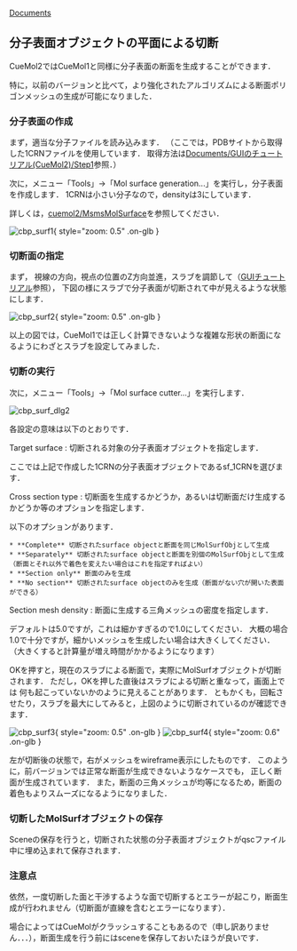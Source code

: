 [Documents](../../Documents)

## 分子表面オブジェクトの平面による切断
CueMol2ではCueMol1と同様に分子表面の断面を生成することができます．

特に，以前のバージョンと比べて，より強化されたアルゴリズムによる断面ポリゴンメッシュの生成が可能になりました．


### 分子表面の作成
まず，適当な分子ファイルを読み込みます．
（ここでは，PDBサイトから取得した1CRNファイルを使用しています．
取得方法は[Documents/GUIのチュートリアル(CueMol2)/Step1](../../Documents/GUIのチュートリアル(CueMol2)/Step1)参照．）

次に，メニュー「Tools」→「Mol surface generation...」を実行し，分子表面を作成します．
1CRNは小さい分子なので，densityは3にしています．

詳しくは，[cuemol2/MsmsMolSurface](../../cuemol2/MsmsMolSurface)を参照してください．


![cbp_surf1](../../assets/images/cuemol2/MolSurfCut/cbp_surf1.jpg){ style="zoom: 0.5" .on-glb }


### 切断面の指定
まず，
視線の方向，視点の位置のZ方向並進，スラブを調節して（[GUIチュートリアル](../../Documents/GUIのチュートリアル(CueMol2)/Step2)参照），
下図の様にスラブで分子表面が切断されて中が見えるような状態にします．


![cbp_surf2](../../assets/images/cuemol2/MolSurfCut/cbp_surf2.jpg){ style="zoom: 0.5" .on-glb }


以上の図では，CueMol1では正しく計算できないような複雑な形状の断面になるようにわざとスラブを設定してみました．

### 切断の実行
次に，メニュー「Tools」→「Mol surface cutter...」を実行します．


![cbp_surf_dlg2](../../assets/images/cuemol2/MolSurfCut/cbp_surf_dlg2.png)


各設定の意味は以下のとおりです．

Target surface
:   切断される対象の分子表面オブジェクトを指定します．

ここでは上記で作成した1CRNの分子表面オブジェクトであるsf_1CRNを選びます．

Cross section type
:   切断面を生成するかどうか，あるいは切断面だけ生成するかどうか等のオプションを指定します．

以下のオプションがあります．

    * **Complete** 切断されたsurface objectと断面を同じMolSurfObjとして生成
    * **Separately** 切断されたsurface objectと断面を別個のMolSurfObjとして生成（断面とそれ以外で着色を変えたい場合はこれを指定すればよい）
    * **Section only** 断面のみを生成
    * **No section** 切断されたsurface objectのみを生成（断面がない穴が開いた表面ができる）

Section mesh density
:   断面に生成する三角メッシュの密度を指定します．

デフォルトは5.0ですが，これは細かすぎるので1.0にしてください．
大概の場合1.0で十分ですが，細かいメッシュを生成したい場合は大きくしてください．
（大きくすると計算量が増え時間がかかるようになります）

OKを押すと，現在のスラブによる断面で，実際にMolSurfオブジェクトが切断されます．
ただし，OKを押した直後はスラブによる切断と重なって，画面上では
何も起こっていないかのように見えることがあります．
ともかくも，回転させたり，スラブを最大にしてみると，上図のように切断されているのが確認できます．

![cbp_surf3](../../assets/images/cuemol2/MolSurfCut/cbp_surf3.jpg){ style="zoom: 0.5" .on-glb }
![cbp_surf4](../../assets/images/cuemol2/MolSurfCut/cbp_surf4.jpg){ style="zoom: 0.6" .on-glb }

左が切断後の状態で，右がメッシュをwireframe表示にしたものです．
このように，前バージョンでは正常な断面が生成できないようなケースでも，
正しく断面が生成されています．
また，断面の三角メッシュが均等になるため，断面の着色もよりスムーズになるようになりました．

### 切断したMolSurfオブジェクトの保存
Sceneの保存を行うと，切断された状態の分子表面オブジェクトがqscファイル中に埋め込まれて保存されます．


### 注意点
依然，一度切断した面と干渉するような面で切断するとエラーが起こり，断面生成が行われません（切断面が直線を含むとエラーになります）．

場合によってはCueMolがクラッシュすることもあるので（申し訳ありません．．．），断面生成を行う前にはsceneを保存しておいたほうが良いです．